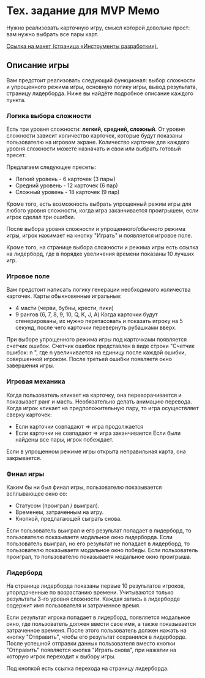 # Тех. задание для MVP Мемо

Нужно реализовать карточную игру, смысл которой довольно прост: вам нужно выбрать все пары карт.

[Ссылка на макет (страница «Инструменты разработки»).](https://www.figma.com/file/Xk8ocvZA9NlMmA0szZeI5h/%D0%B1%D0%B0%D0%B7%D0%BE%D0%B2%D1%8B%D0%B9-JS?node-id=4325%3A2)

## Описание игры

Вам предстоит реализовать следующий функционал: выбор сложности и упрощенного режима игры, основную логику игры, вывод результата, страницу лидерборда. Ниже вы найдёте подробное описание каждого пункта.

### Логика выбора сложности

Есть три уровня сложности: **легкий, средний, сложный**. От уровня сложности зависит количество карточек, которые будут показаны пользователю на игровом экране.
Количество карточек для каждого уровня сложности можете назначать и свои или выбрать готовый пресет.

Предлагаем следующее пресеты:
  - Легкий уровень - 6 карточек (3 пары)
  - Средний уровень - 12 карточек (6 пар)
  - Сложный уровень - 18 карточек (9 пар)

Кроме того, есть возможность выбрать упрощенный режим игры для любого уровня сложности, когда игра заканчивается проигрышем, если игрок сделал три ошибки.

После выбора уровня сложности и упрощенного/обычного режима игры, игрок нажимает на кнопку "Играть" и появляется игровое поле.

Кроме того, на странице выбора сложности и режима игры есть ссылка на лидерборд, где в порядке увеличения времени показаны 10 лучших игр.

### Игровое поле

Вам предстоит написать логику генерации необходимого количества карточек.
Карты обыкновенные игральные:

- 4 масти (черви, бубны, крести, пики)
- 9 рангов (6, 7, 8, 9, 10, Q, K, J, A)
  Когда карточки будут сгенерированы, их нужно перетасовать и показать игроку на 5 секунд, после чего карточки перевернуть рубашками вверх.

При выборе упрощенного режима игры под карточками появляется счетчик ошибок.
Счетчик ошибок представлен в виде строки "Счетчик ошибок: n ", где n увеличивается на единицу после каждой ошибки, совершенной игроком. 
После третьей ошибки появляетя окно завершения игры.

### Игровая механика

Когда пользователь кликает на карточку, она переворачивается и показывает ранг и масть. Необязательно делать анимацию перевода.
Когда игрок кликает на предположительную пару, то игра осуществляет сверку карточек:

- Если карточки совпадают ⇒ игра продолжается
- Если карточки не совпадают ⇒ игра заканчивается
  Если были найдены все пары, игрок побеждает.

Если в упрощенном режиме игры открыта неправильная карта, она закрывается.

### Финал игры

Каким бы ни был финал игры, пользователю показывается всплывающее окно со:

- Статусом (проиграл / выиграл).
- Временем, затраченным на игру.
- Кнопкой, предлагающей сыграть снова.

Если пользователь выиграл и его результат попадает в лидерборд, то пользователю показываетя модальное окно лидерборда.
Если пользователь выиграл, но его результат не попадает в лидерборд, то пользователю показываетя модальное окно победы.
Если пользователь проиграл, то пользователю показываетя модальное окно проигрыша.

### Лидерборд

На странице лидерборда показаны первые 10 результатов игроков, упорядоченные по возрастанию времени.
Учитываются только результаты 3-го уровня сложности.
Каждая запись в лидерборде содержит имя пользователя и затраченное время.

Если результат игрока попадает в лидерборд, появляется модальное окно, где пользователь должен ввести свое имя, а также показывается затраченное временя. После этого пользователь должен нажать на кнопку "Отправить", чтобы его результат сохранился в лидерборде. После успешной отправки данных пользователя вместо кнопки "Отправить" появляется кнопка "Играть снова", при нажатии на которую игрок переходит к выбору игры.

Под кнопкой есть ссылка перехода на страницу лидерборда.
